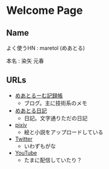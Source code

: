 # Welcome Page

## Name

よく使うHN : maretol (めあとる)

本名 : 染矢 元春

## URLs

 - [めあとるーむ記録帳](http://maretol.hatenablog.jp/  )
   - ブログ。主に技術系のメモ
 - [めあとる日記](https://note.mu/)
   - 日記。文字通りただの日記
 - [pixiv](https://www.pixiv.net/member.php?id=1279321)
   - 絵と小説をアップロードしている
 - [Twitter](https://twitter.com/maretol)
   - いわずもがな
 - [YouTube](https://www.youtube.com/channel/UCu65aVo5oUd7s9OtmzkU0qQ?view_as=subscriber)
   - たまに配信していたり？
   